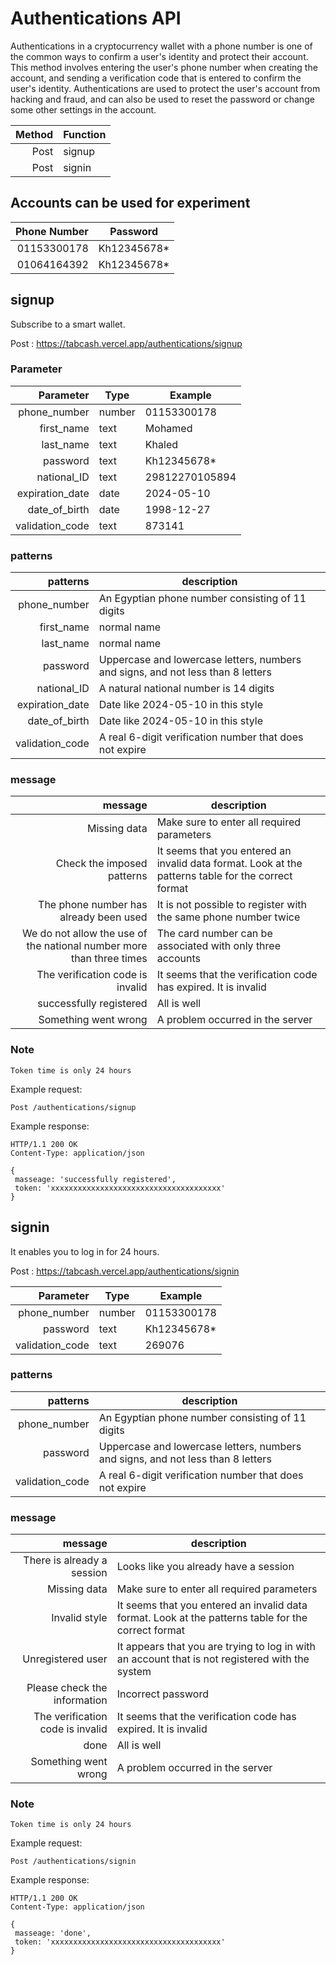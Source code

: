 # Authentications API 

Authentications in a cryptocurrency wallet with a phone number is one of the common ways to confirm a user's identity and protect their account. This method involves entering the user's phone number when creating the account, and sending a verification code that is entered to confirm the user's identity. Authentications are used to protect the user's account from hacking and fraud, and can also be used to reset the password or change some other settings in the account.

| Method | Function |
|-------:|--------|
|    Post | signup |
|   Post | signin |


## Accounts can be used for experiment
| Phone Number | Password |
|-------------:|----------|
|         01153300178 | Kh12345678*   |
|         01064164392 | Kh12345678*   |


## signup

Subscribe to a smart wallet.

Post :  https://tabcash.vercel.app/authentications/signup

### Parameter
|   Parameter | Type         | Example          |
|------------:|--------------|------------------|
|  phone_number | number          | 01153300178      |
| first_name | text | Mohamed          |
|  last_name | text         | Khaled |
|  password | text         | Kh12345678*           |
|  national_ID | text         | 29812270105894   |
|  expiration_date | date         | 2024-05-10 |
|  date_of_birth | date         | 1998-12-27 |
|  validation_code | text         | 873141 |


### patterns
|   patterns | description         
|------------:|--------------
|  phone_number | An Egyptian phone number consisting of 11 digits          
| first_name | normal name 
|  last_name | normal name         
|  password | Uppercase and lowercase letters, numbers and signs, and not less than 8 letters         
|  national_ID | A natural national number is 14 digits         
|  expiration_date | Date like 2024-05-10 in this style         
|  date_of_birth | Date like 2024-05-10 in this style         
|  validation_code | A real 6-digit verification number that does not expire         


### message
|   message | description         
|------------:|--------------
|  Missing data | Make sure to enter all required parameters          
| Check the imposed patterns | It seems that you entered an invalid data format. Look at the patterns table for the correct format 
|  The phone number has already been used | It is not possible to register with the same phone number twice         
|  We do not allow the use of the national number more than three times | The card number can be associated with only three accounts         
|  The verification code is invalid | It seems that the verification code has expired. It is invalid         
|  successfully registered | All is well         
|  Something went wrong | A problem occurred in the server         


### Note
```
Token time is only 24 hours
```


Example request:
```
Post /authentications/signup
```
Example response:

```
HTTP/1.1 200 OK
Content-Type: application/json

{
 masseage: 'successfully registered',
 token: 'xxxxxxxxxxxxxxxxxxxxxxxxxxxxxxxxxxxxxx'
}
```


## signin

It enables you to log in for 24 hours. 

Post :  https://tabcash.vercel.app/authentications/signin

|   Parameter | Type                  | Example         |
|------------:|-----------------------|-----------------|
|  phone_number | number              | 01153300178               |
| password | text   | Kh12345678*             |
|  validation_code | text   | 269076 |

### patterns
|   patterns | description         
|------------:|--------------
|  phone_number | An Egyptian phone number consisting of 11 digits           
|  password | Uppercase and lowercase letters, numbers and signs, and not less than 8 letters          
|  validation_code | A real 6-digit verification number that does not expire         


### message
|   message | description         
|------------:|--------------
|  There is already a session | Looks like you already have a session          
| Missing data | Make sure to enter all required parameters
|  Invalid style | It seems that you entered an invalid data format. Look at the patterns table for the correct format          
|  Unregistered user | It appears that you are trying to log in with an account that is not registered with the system         
|  Please check the information | Incorrect password         
|  The verification code is invalid | It seems that the verification code has expired. It is invalid         
|  done | All is well         
|  Something went wrong | A problem occurred in the server         


### Note
```
Token time is only 24 hours
```

Example request:
```
Post /authentications/signin
```
Example response:

```
HTTP/1.1 200 OK
Content-Type: application/json

{
 masseage: 'done',
 token: 'xxxxxxxxxxxxxxxxxxxxxxxxxxxxxxxxxxxxxx'
}
```

